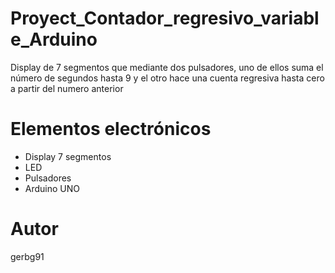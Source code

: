 # Proyect_Contador_regresivo_variable_Arduino
 Display de 7 segmentos que mediante dos pulsadores, uno de ellos suma el número de segundos hasta 9 y el otro hace una cuenta regresiva hasta cero a partir del numero anterior
# Elementos electrónicos
- Display 7 segmentos
- LED
- Pulsadores
- Arduino UNO
# Autor
gerbg91 